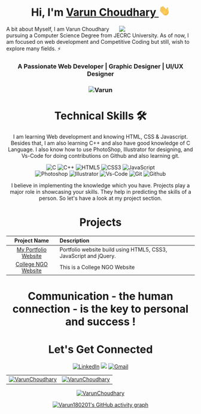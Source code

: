 <h1 align="center" >Hi, I'm <a href="https://www.linkedin.com/in/sauravmukherjee44/" target="_blank"> Varun Choudhary </a><img src="https://github.com/ABSphreak/ABSphreak/blob/master/gifs/Hi.gif" width="30px"></h1>
<img width="40%" align="right"   src="https://github.com/SauravMukherjee44/SauravMukherjee44/blob/03193437b82d681c9caa24657c4ebec746dc628f/workbench.svg" >

A bit about Myself, I am Varun Choudhary pursuing a Computer Science Degree from JECRC University. As of now, I am focused on web development and Competitive Coding but still, wish to explore many fields. ⚡

<h3 align="center"> A Passionate Web Developer | Graphic Designer | UI/UX Designer </h3>

<h3><p align="center"> <img src="https://komarev.com/ghpvc/?username=Varun180201&label=Profile%20views&color=6805D3&style=flat" alt="Varun" /> </p></h3>
   <div align="center">
  

<h1>Technical Skills 🛠</h1>
   
I am learning Web development and knowing HTML, CSS & Javascript. Besides that, I am also learning C++ and also have good knowledge of C Language. I also know how to use PhotoShop, Illustrator for designing, and Vs-Code for doing contributions on Github and also learning git.

<p align="center"> 
<img alt="C" src="https://img.shields.io/badge/c-%2300599C.svg?&style=for-the-badge&logo=c&logoColor=white" />
<img alt="C++" src="https://img.shields.io/badge/c++-%2300599C.svg?&style=for-the-badge&logo=c%2B%2B&ogoColor=white" />
<img alt="HTML5" src="https://img.shields.io/badge/html5-%23E34F26.svg?&style=for-the-badge&logo=html5&logoColor=white" />
 <img alt="CSS3" src="https://img.shields.io/badge/css3-%231572B6.svg?&style=for-the-badge&logo=css3&logoColor=white" />
 <img alt="JavaScript" src="https://img.shields.io/badge/javascript-%23323330.svg?&style=for-the-badge&logo=javascript&logoColor=%23F7DF1E" />
 <br>
 <img alt="Photoshop" src="https://aleen42.github.io/badges/src/photoshop.svg" />
 <img alt="Illustrator" src="https://aleen42.github.io/badges/src/illustrator.svg" />
 <img alt="Vs-Code" src="https://img.shields.io/badge/Editor-VSCode-blue?style=flat-square&logo=visual-studio-code&logoColor=white" />
    <img alt="Git" src="https://img.shields.io/badge/-Git-black?style=flat-square&logo=git" />
    <img alt="Github" src="https://img.shields.io/badge/-GitHub-181717?style=flat-square&logo=github" /> 
   
</p>

  
I believe in implementing the knowledge which you have. Projects play a major role in showcasing your skills. They help in predicting the skills of a person. So let's have a look at my project section.

<h1 align="center">Projects</h1>



| Project Name      | Description | 
| :---:        |    :----   |  
| [My Portfolio Website](https://my-portfolio-teal-eight.vercel.app/)     | Portfolio website build using HTML5, CSS3, JavaScript and jQuery. 
| [College NGO Website](https://www.jecrcabhyudaya.com)   | This is a College NGO Website | issued.© 2021 Varun Choudhary

<h1 align="center">Communication - the human connection - is the key to personal and success !</h1>

<h1 align="center">Let's Get Connected</h1>

<div align="center">

<a  href="https://www.linkedin.com/in/varun-choudhary-3271051b8/" target="_blank"><img alt="LinkedIn" src="https://img.shields.io/badge/linkedin%20-%230077B5.svg?&style=for-the-badge&logo=linkedin&logoColor=white" /></a>
<a href="https://instagram.com/c_varun18" target="_blank"><img src="https://img.shields.io/badge/Instagram-E4405F?style=for-the-badge&logo=instagram&logoColor=white" /></a>
<a href="mailto:vc180201@gmail.com"><img  alt="Gmail" src="https://img.shields.io/badge/Gmail-D14836?style=for-the-badge&logo=gmail&logoColor=white" />

</div>

<table>
  <tr>
   <td><img src="https://github-readme-stats.vercel.app/api?username=Varun180201&show_icons=true&theme=dark&locale=en" alt="VarunChoudhary" /></td>
    <td><img src="https://github-readme-stats.vercel.app/api/top-langs?username=Varun180201&show_icons=true&theme=dark&locale=en&layout=compact" alt="VarunChoudhary" /></td>
  </tr>
</table>

<div align="center">
<p><img align="center" src="https://github-readme-streak-stats.herokuapp.com/?user=Varun180201&theme=dark" alt="VarunChoudhary" /></p>
  </div>

 [![Varun180201's GitHub activity graph](https://activity-graph.herokuapp.com/graph?username=Varun180201&theme=xcode)](https://git.io/Varun180201)

